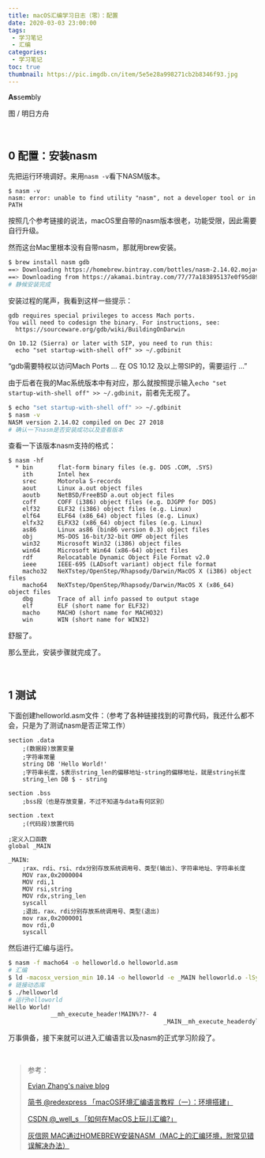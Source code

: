 ```yaml
---
title: macOS汇编学习日志（零）：配置
date: 2020-03-03 23:00:00
tags: 
 - 学习笔记
 - 汇编
categories:
 - 学习笔记
toc: true
thumbnail: https://pic.imgdb.cn/item/5e5e28a998271cb2b8346f93.jpg
---
```


**As**se**m**bly

<!--more-->

图 / 明日方舟

</br>


## 0 配置：安装nasm

先把运行环境调好。来用`nasm -v`看下NASM版本。

```
$ nasm -v
nasm: error: unable to find utility "nasm", not a developer tool or in PATH
```

按照几个参考链接的说法，macOS里自带的nasm版本很老，功能受限，因此需要自行升级。

然而这台Mac里根本没有自带nasm，那就用brew安装。

```bash
$ brew install nasm gdb
==> Downloading https://homebrew.bintray.com/bottles/nasm-2.14.02.mojave.bottle.
==> Downloading from https://akamai.bintray.com/77/77a183895137e0f95d897d3339923
# 静候安装完成
```

安装过程的尾声，我看到这样一些提示：

```
gdb requires special privileges to access Mach ports.
You will need to codesign the binary. For instructions, see:
  https://sourceware.org/gdb/wiki/BuildingOnDarwin

On 10.12 (Sierra) or later with SIP, you need to run this:
  echo "set startup-with-shell off" >> ~/.gdbinit
```

“gdb需要特权以访问Mach Ports ... 在 OS 10.12 及以上带SIP的，需要运行 ...”

由于后者在我的Mac系统版本中有对应，那么就按照提示输入`echo "set startup-with-shell off" >> ~/.gdbinit`，前者先无视了。

```bash
$ echo "set startup-with-shell off" >> ~/.gdbinit
$ nasm -v
NASM version 2.14.02 compiled on Dec 27 2018
# 确认一下nasm是否安装成功以及查看版本
```

查看一下该版本nasm支持的格式：

```
$ nasm -hf
  * bin       flat-form binary files (e.g. DOS .COM, .SYS)
    ith       Intel hex
    srec      Motorola S-records
    aout      Linux a.out object files
    aoutb     NetBSD/FreeBSD a.out object files
    coff      COFF (i386) object files (e.g. DJGPP for DOS)
    elf32     ELF32 (i386) object files (e.g. Linux)
    elf64     ELF64 (x86_64) object files (e.g. Linux)
    elfx32    ELFX32 (x86_64) object files (e.g. Linux)
    as86      Linux as86 (bin86 version 0.3) object files
    obj       MS-DOS 16-bit/32-bit OMF object files
    win32     Microsoft Win32 (i386) object files
    win64     Microsoft Win64 (x86-64) object files
    rdf       Relocatable Dynamic Object File Format v2.0
    ieee      IEEE-695 (LADsoft variant) object file format
    macho32   NeXTstep/OpenStep/Rhapsody/Darwin/MacOS X (i386) object files
    macho64   NeXTstep/OpenStep/Rhapsody/Darwin/MacOS X (x86_64) object files
    dbg       Trace of all info passed to output stage
    elf       ELF (short name for ELF32)
    macho     MACHO (short name for MACHO32)
    win       WIN (short name for WIN32)
```

舒服了。

那么至此，安装步骤就完成了。

</br>

## 1 测试

下面创建helloworld.asm文件：（参考了各种链接找到的可靠代码，我还什么都不会，只是为了测试nasm是否正常工作）

```x86asm
section .data
    ;(数据段)放置变量
    ;字符串常量
    string DB 'Hello World!'
    ;字符串长度，$表示string_len的偏移地址-string的偏移地址，就是string长度
    string_len DB $ - string

section .bss
    ;bss段（也是存放变量，不过不知道与data有何区别）

section .text
    ;(代码段)放置代码

;定义入口函数
global _MAIN

_MAIN:
	;rax、rdi、rsi、rdx分别存放系统调用号、类型(输出)、字符串地址、字符串长度
    MOV rax,0x2000004
    MOV rdi,1
    MOV rsi,string
    MOV rdx,string_len
    syscall
    ;退出，rax、rdi分别存放系统调用号、类型(退出)
    mov rax,0x2000001
    mov rdi,0
    syscall
```

然后进行汇编与运行。

```bash
$ nasm -f macho64 -o helloworld.o helloworld.asm
# 汇编
$ ld -macosx_version_min 10.14 -o helloworld -e _MAIN helloworld.o -lSystem
# 链接动态库
$ ./helloworld 
# 运行helloworld
Hello World!
            __mh_execute_header!MAIN%??- 4
                                            _MAIN__mh_execute_headerdyld_stub_binderstringstring_len% 
```

万事俱备，接下来就可以进入汇编语言以及nasm的正式学习阶段了。

</br>

> 参考：
>
> [Evian Zhang's naive blog](https://evian-zhang.github.io/)
>
> [简书 @redexpress 「macOS环境汇编语言教程（一）：环境搭建」](https://www.jianshu.com/p/552f37d3c9b0?from=timeline&isappinstalled=0)
>
> [CSDN @_well_s 「如何在MacOS上玩儿汇编?」](https://blog.csdn.net/u011987514/article/details/72615406)
>
> [灰信网 MAC通过HOMEBREW安装NASM（MAC上的汇编环境，附常见错误解决办法）](http://www.freesion.com/article/1082238258/)